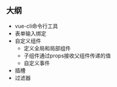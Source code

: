 ## 大纲
- vue-cli命令行工具
- 表单输入绑定
- 自定义组件
    - 定义全局和局部组件
    - 子组件通过props接收父组件传递的值
    - 自定义事件
- 插槽
- 过滤器
